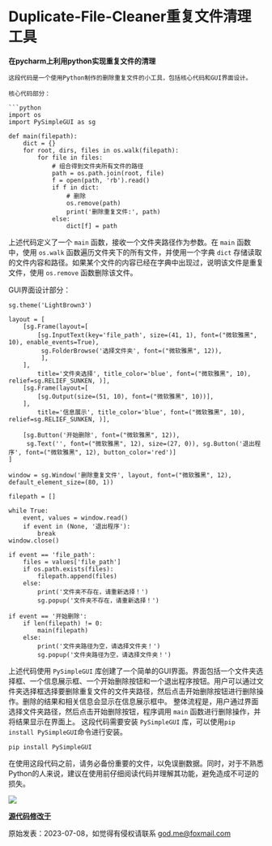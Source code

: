 # **Duplicate-File-Cleaner重复文件清理工具**
 **在pycharm上利用python实现重复文件的清理**  

```
这段代码是一个使用Python制作的删除重复文件的小工具，包括核心代码和GUI界面设计。

核心代码部分：

```python
import os
import PySimpleGUI as sg

def main(filepath):
    dict = {}
    for root, dirs, files in os.walk(filepath):
        for file in files:
            # 组合得到文件夹所有文件的路径
            path = os.path.join(root, file)
            f = open(path, 'rb').read()
            if f in dict:
                # 删除
                os.remove(path)
                print('删除重复文件:', path)
            else:
                dict[f] = path
```

上述代码定义了一个 `main` 函数，接收一个文件夹路径作为参数。在 `main` 函数中，使用 `os.walk` 函数遍历文件夹下的所有文件，并使用一个字典 `dict` 存储读取的文件内容和路径。如果某个文件的内容已经在字典中出现过，说明该文件是重复文件，使用 `os.remove` 函数删除该文件。

GUI界面设计部分：

```
sg.theme('LightBrown3')

layout = [
    [sg.Frame(layout=[
        [sg.InputText(key='file_path', size=(41, 1), font=("微软雅黑", 10), enable_events=True),
         sg.FolderBrowse('选择文件夹', font=("微软雅黑", 12)),
         ],
    ],
        title='文件夹选择', title_color='blue', font=("微软雅黑", 10), relief=sg.RELIEF_SUNKEN, )],
    [sg.Frame(layout=[
        [sg.Output(size=(51, 10), font=("微软雅黑", 10))],
    ],
        title='信息展示', title_color='blue', font=("微软雅黑", 10), relief=sg.RELIEF_SUNKEN, )],

    [sg.Button('开始删除', font=("微软雅黑", 12)),
     sg.Text('', font=("微软雅黑", 12), size=(27, 0)), sg.Button('退出程序', font=("微软雅黑", 12), button_color='red')]
]

window = sg.Window('删除重复文件', layout, font=("微软雅黑", 12), default_element_size=(80, 1))

filepath = []

while True:
    event, values = window.read()
    if event in (None, '退出程序'):
        break
window.close()

if event == 'file_path':
    files = values['file_path']
    if os.path.exists(files):
        filepath.append(files)
    else:
        print('文件夹不存在，请重新选择！')
        sg.popup('文件夹不存在，请重新选择！')

if event == '开始删除':
    if len(filepath) != 0:
        main(filepath)
    else:
        print('文件夹路径为空，请选择文件夹！')
        sg.popup('文件夹路径为空，请选择文件夹！')
```

上述代码使用 `PySimpleGUI` 库创建了一个简单的GUI界面。界面包括一个文件夹选择框、一个信息展示框、一个开始删除按钮和一个退出程序按钮。用户可以通过文件夹选择框选择要删除重复文件的文件夹路径，然后点击开始删除按钮进行删除操作。删除的结果和相关信息会显示在信息展示框中。
整体流程是，用户通过界面选择文件夹路径，然后点击开始删除按钮，程序调用 `main` 函数进行删除操作，并将结果显示在界面上。
这段代码需要安装 `PySimpleGUI` 库，可以使用```pip install PySimpleGUI```命令进行安装。
```
pip install PySimpleGUI
```

在使用这段代码之前，请务必备份重要的文件，以免误删数据。同时，对于不熟悉Python的人来说，建议在使用前仔细阅读代码并理解其功能，避免造成不可逆的损失。


<div>
  <img src="https://github.com/KayCHENvip/Duplicate-File-Cleaner/assets/128878325/270b4ee2-fbcb-466d-a7cb-626125f62fe7" > 
</div>


**[源代码修改于]( https://github.com/KayCHENvip/Duplicate-File-Cleaner/assets/128878325/6b478b89-ae73-4e18-9394-f8776922a9f2)**   

原始发表：2023-07-08，如觉得有侵权请联系 god.me@foxmail.com 
